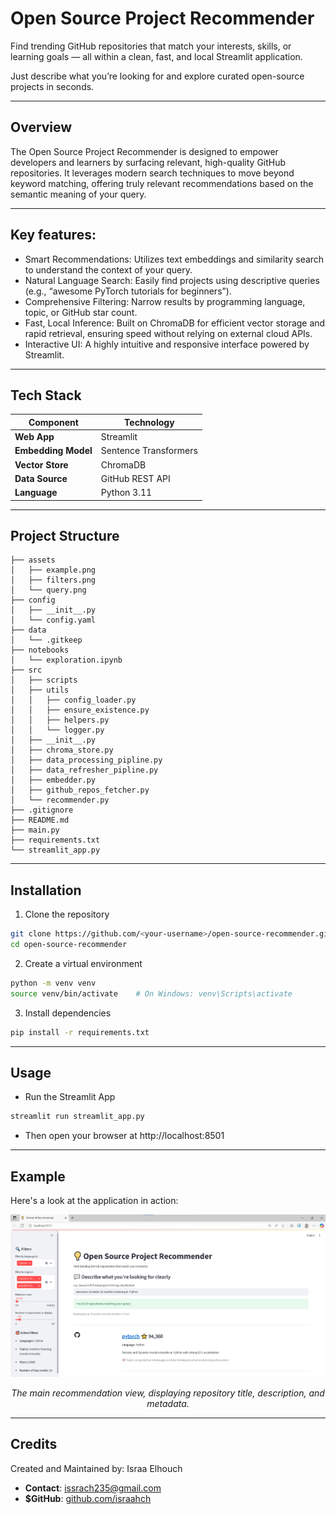# Open Source Project Recommender
Find trending GitHub repositories that match your interests, skills, or learning goals — all within a clean, fast, and local Streamlit application.

Just describe what you’re looking for and explore curated open-source projects in seconds.

---

## Overview
The Open Source Project Recommender is designed to empower developers and learners by surfacing relevant, high-quality GitHub repositories. It leverages modern search techniques to move beyond keyword matching, offering truly relevant recommendations based on the semantic meaning of your query.

---

## Key features:
- Smart Recommendations: Utilizes text embeddings and similarity search to understand the context of your query.
- Natural Language Search: Easily find projects using descriptive queries (e.g., “awesome PyTorch tutorials for beginners”).
- Comprehensive Filtering: Narrow results by programming language, topic, or GitHub star count.
- Fast, Local Inference: Built on ChromaDB for efficient vector storage and rapid retrieval, ensuring speed without relying on external cloud APIs.
- Interactive UI: A highly intuitive and responsive interface powered by Streamlit.

---

## Tech Stack
| Component           | Technology            |
| ------------------- | --------------------- |
| **Web App**         | Streamlit             |
| **Embedding Model** | Sentence Transformers |
| **Vector Store**    | ChromaDB              |
| **Data Source**     | GitHub REST API       |
| **Language**        | Python 3.11           |

---

## Project Structure
```
├── assets
│   ├── example.png
│   ├── filters.png
│   └── query.png
├── config
│   ├── __init__.py
│   └── config.yaml
├── data
│   └── .gitkeep
├── notebooks
│   └── exploration.ipynb
├── src
│   ├── scripts
│   ├── utils
│   │   ├── config_loader.py
│   │   ├── ensure_existence.py
│   │   ├── helpers.py
│   │   └── logger.py
│   ├── __init__.py
│   ├── chroma_store.py
│   ├── data_processing_pipline.py
│   ├── data_refresher_pipline.py
│   ├── embedder.py
│   ├── github_repos_fetcher.py
│   └── recommender.py
├── .gitignore
├── README.md
├── main.py
├── requirements.txt
└── streamlit_app.py
```
---

## Installation
1. Clone the repository
``` bash
git clone https://github.com/<your-username>/open-source-recommender.git
cd open-source-recommender
``` 
2. Create a virtual environment
``` bash
python -m venv venv
source venv/bin/activate    # On Windows: venv\Scripts\activate
``` 
3. Install dependencies
``` bash
pip install -r requirements.txt
```

---

## Usage
- Run the Streamlit App
``` bash
streamlit run streamlit_app.py
```
- Then open your browser at http://localhost:8501

---

## Example
Here's a look at the application in action:
<p align="center"> <img src="assets/app_screenshot.png" alt="Open Source Project Recommender main interface with results" width="700"> </p> <p align="center"><em>The main recommendation view, displaying repository title, description, and metadata.</em></p>

---

## Credits
Created and Maintained by: Israa Elhouch
- **Contact**: issrach235@gmail.com
- **$GitHub**: [github.com/israahch](https://github.com/israahch)
